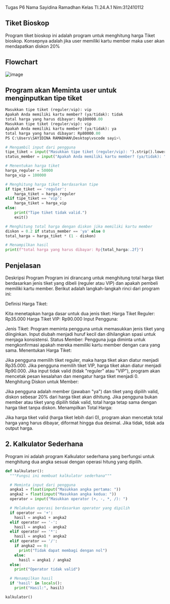 Tugas P6
Nama Sayidina Ramadhan
Kelas TI.24.A.1
Nim:312410112
## Tiket Bioskop
Program tiket bioskop ini adalah program untuk menghitung harga Tiket bioskop. Konsepnya adalah jika user memiliki kartu member maka user akan mendapatkan diskon 20%
## Flowchart
![image](https://github.com/user-attachments/assets/b33dcfb1-7dcb-49a4-9d87-43a387cdd5ec)
## Program akan Meminta user untuk menginputkan tipe tiket

```python
Masukkan tipe tiket (reguler/vip): vip
Apakah Anda memiliki kartu member? (ya/tidak): tidak
total harga yang harus dibayar: Rp100000.00
Masukkan tipe tiket (reguler/vip): vip
Apakah Anda memiliki kartu member? (ya/tidak): ya
total harga yang harus dibayar: Rp80000.00
PS C:\Users\SAYIDINA RAMADHAN\Desktop\vscode sayi>\
```

```python
# Mengambil input dari pengguna
tipe_tiket = input("Masukkan tipe tiket (reguler/vip): ").strip().lower()
status_member = input("Apakah Anda memiliki kartu member? (ya/tidak): ").strip().lower()

# Menentukan harga tiket
harga_reguler = 50000
harga_vip = 100000

# Menghitung harga tiket berdasarkan tipe
if tipe_tiket == 'reguler':
    harga_tiket = harga_reguler
elif tipe_tiket == 'vip':
    harga_tiket = harga_vip
else:
    print("Tipe tiket tidak valid.")
    exit()

# Menghitung total harga dengan diskon jika memiliki kartu member
diskon = 0.2 if status_member == 'ya' else 0
total_harga = harga_tiket * (1 - diskon)

# Menampilkan hasil
print(f"total harga yang harus dibayar: Rp{total_harga:.2f}")
```
## Penjelasan
Deskripsi Program
Program ini dirancang untuk menghitung total harga tiket berdasarkan jenis tiket yang dibeli (reguler atau VIP) dan apakah pembeli memiliki kartu member. Berikut adalah langkah-langkah rinci dari program ini:

Definisi Harga Tiket:

Kita menetapkan harga dasar untuk dua jenis tiket:
Harga Tiket Reguler: Rp35.000
Harga Tiket VIP: Rp90.000
Input Pengguna:

Jenis Tiket: Program meminta pengguna untuk memasukkan jenis tiket yang diinginkan. Input diubah menjadi huruf kecil dan dihilangkan spasi untuk menjaga konsistensi.
Status Member: Pengguna juga diminta untuk mengkonfirmasi apakah mereka memiliki kartu member dengan cara yang sama.
Menentukan Harga Tiket:

Jika pengguna memilih tiket reguler, maka harga tiket akan diatur menjadi Rp35.000.
Jika pengguna memilih tiket VIP, harga tiket akan diatur menjadi Rp90.000.
Jika input tidak valid (tidak "reguler" atau "VIP"), program akan mencetak pesan kesalahan dan mengatur harga tiket menjadi 0.
Menghitung Diskon untuk Member:

Jika pengguna adalah member (jawaban "ya") dan tiket yang dipilih valid, diskon sebesar 20% dari harga tiket akan dihitung.
Jika pengguna bukan member atau tiket yang dipilih tidak valid, total harga tetap sama dengan harga tiket tanpa diskon.
Menampilkan Total Harga:

Jika harga tiket valid (harga tiket lebih dari 0), program akan mencetak total harga yang harus dibayar, diformat hingga dua desimal. Jika tidak, tidak ada output harga.

## 2. Kalkulator Sederhana
Program ini adalah program Kalkulator sederhana yang berfungsi untuk menghitung dua angka sesuai dengan operasi hitung yang dipilih.

```python
def kalkulator():
  """Fungsi ini membuat kalkulator sederhana"""

  # Meminta input dari pengguna
  angka1 = float(input("Masukkan angka pertama: "))
  angka2 = float(input("Masukkan angka kedua: "))
  operator = input("Masukkan operator (+, -, *, /): ")

  # Melakukan operasi berdasarkan operator yang dipilih
  if operator == '+':
    hasil = angka1 + angka2
  elif operator == '-':
    hasil = angka1 - angka2
  elif operator == '*':
    hasil = angka1 * angka2
  elif operator == '/':
    if angka2 == 0:
      print("Tidak dapat membagi dengan nol")
    else:
      hasil = angka1 / angka2
  else:
    print("Operator tidak valid")

  # Menampilkan hasil
  if 'hasil' in locals():
    print("Hasil:", hasil)

kalkulator()
```
